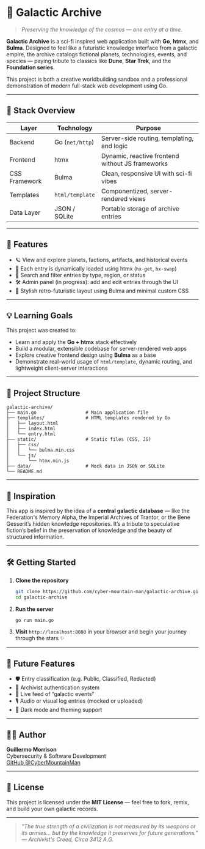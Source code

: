 # 🌌 Galactic Archive

> *Preserving the knowledge of the cosmos — one entry at a time.*

**Galactic Archive** is a sci-fi inspired web application built with **Go**, **htmx**, and **Bulma**. Designed to feel like a futuristic knowledge interface from a galactic empire, the archive catalogs fictional planets, technologies, events, and species — paying tribute to classics like **Dune**, **Star Trek**, and the **Foundation series**.

This project is both a creative worldbuilding sandbox and a professional demonstration of modern full-stack web development using Go.

---

## 🚀 Stack Overview

| Layer        | Technology     | Purpose                                |
|--------------|----------------|----------------------------------------|
| Backend      | Go (`net/http`) | Server-side routing, templating, and logic |
| Frontend     | htmx           | Dynamic, reactive frontend without JS frameworks |
| CSS Framework| Bulma          | Clean, responsive UI with sci-fi vibes |
| Templates    | `html/template`| Componentized, server-rendered views   |
| Data Layer   | JSON / SQLite  | Portable storage of archive entries    |

---

## 🧪 Features

- 🪐 View and explore planets, factions, artifacts, and historical events
- 📜 Each entry is dynamically loaded using htmx (`hx-get`, `hx-swap`)
- 🧬 Search and filter entries by type, region, or status
- 🛠️ Admin panel (in progress): add and edit entries through the UI
- 🎨 Stylish retro-futuristic layout using Bulma and minimal custom CSS

---

## 💡 Learning Goals

This project was created to:

- Learn and apply the **Go + htmx** stack effectively
- Build a modular, extensible codebase for server-rendered web apps
- Explore creative frontend design using **Bulma** as a base
- Demonstrate real-world usage of `html/template`, dynamic routing, and lightweight client-server interactions

---

## 📂 Project Structure

```
galactic-archive/
├── main.go                  # Main application file
├── templates/               # HTML templates rendered by Go
│   ├── layout.html
│   ├── index.html
│   └── entry.html
├── static/                  # Static files (CSS, JS)
│   ├── css/
│   │   └── bulma.min.css
│   └── js/
│       └── htmx.min.js
├── data/                    # Mock data in JSON or SQLite
└── README.md
```

---

## 🧠 Inspiration

This app is inspired by the idea of a **central galactic database** — like the Federation's Memory Alpha, the Imperial Archives of Trantor, or the Bene Gesserit’s hidden knowledge repositories. It’s a tribute to speculative fiction’s belief in the preservation of knowledge and the beauty of structured information.

---

## 🛠 Getting Started

1. **Clone the repository**
   ```bash
   git clone https://github.com/cyber-mountain-man/galactic-archive.git
   cd galactic-archive
   ```

2. **Run the server**
   ```bash
   go run main.go
   ```

3. **Visit** `http://localhost:8080` in your browser and begin your journey through the stars ✨

---

## 🧩 Future Features

- 🛡️ Entry classification (e.g. Public, Classified, Redacted)
- 👤 Archivist authentication system
- 📡 Live feed of “galactic events”
- 🎙️ Audio or visual log entries (mocked or uploaded)
- 🌌 Dark mode and theming support

---

## 👨‍🚀 Author

**Guillermo Morrison**  
Cybersecurity & Software Development  
[GitHub @CyberMountainMan](https://github.com/CyberMountainMan)

---

## 📄 License

This project is licensed under the **MIT License** — feel free to fork, remix, and build your own galactic records.

---

> _"The true strength of a civilization is not measured by its weapons or its armies... but by the knowledge it preserves for future generations."_  
> — *Archivist's Creed, Circa 3412 A.G.*

